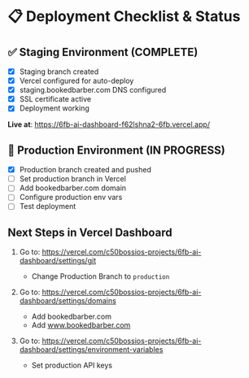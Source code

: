 # 📋 Deployment Checklist & Status

## ✅ Staging Environment (COMPLETE)
- [x] Staging branch created
- [x] Vercel configured for auto-deploy
- [x] staging.bookedbarber.com DNS configured
- [x] SSL certificate active
- [x] Deployment working

**Live at**: https://6fb-ai-dashboard-f62lshna2-6fb.vercel.app/

## 🔧 Production Environment (IN PROGRESS)
- [x] Production branch created and pushed
- [ ] Set production branch in Vercel
- [ ] Add bookedbarber.com domain
- [ ] Configure production env vars
- [ ] Test deployment

## Next Steps in Vercel Dashboard

1. Go to: https://vercel.com/c50bossios-projects/6fb-ai-dashboard/settings/git
   - Change Production Branch to `production`

2. Go to: https://vercel.com/c50bossios-projects/6fb-ai-dashboard/settings/domains
   - Add bookedbarber.com
   - Add www.bookedbarber.com

3. Go to: https://vercel.com/c50bossios-projects/6fb-ai-dashboard/settings/environment-variables
   - Set production API keys
